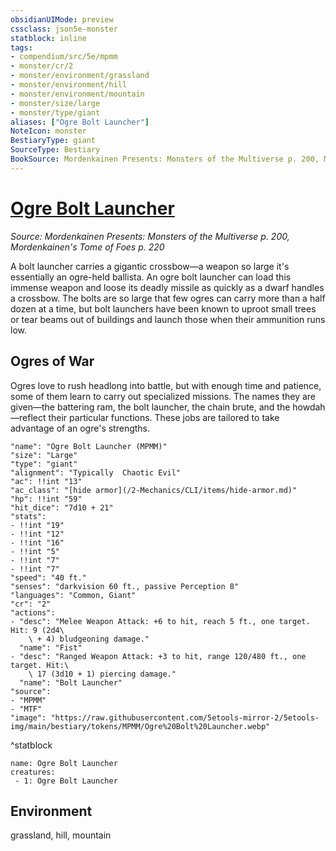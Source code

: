 ```yaml
---
obsidianUIMode: preview
cssclass: json5e-monster
statblock: inline
tags:
- compendium/src/5e/mpmm
- monster/cr/2
- monster/environment/grassland
- monster/environment/hill
- monster/environment/mountain
- monster/size/large
- monster/type/giant
aliases: ["Ogre Bolt Launcher"]
NoteIcon: monster
BestiaryType: giant
SourceType: Bestiary
BookSource: Mordenkainen Presents: Monsters of the Multiverse p. 200, Mordenkainen's Tome of Foes p. 220
---
```

# [Ogre Bolt Launcher](2-Mechanics\CLI\bestiary\giant/ogre-bolt-launcher-mpmm.md)
*Source: Mordenkainen Presents: Monsters of the Multiverse p. 200, Mordenkainen's Tome of Foes p. 220*  

A bolt launcher carries a gigantic crossbow—a weapon so large it's essentially an ogre-held ballista. An ogre bolt launcher can load this immense weapon and loose its deadly missile as quickly as a dwarf handles a crossbow. The bolts are so large that few ogres can carry more than a half dozen at a time, but bolt launchers have been known to uproot small trees or tear beams out of buildings and launch those when their ammunition runs low.

## Ogres of War

Ogres love to rush headlong into battle, but with enough time and patience, some of them learn to carry out specialized missions. The names they are given—the battering ram, the bolt launcher, the chain brute, and the howdah—reflect their particular functions. These jobs are tailored to take advantage of an ogre's strengths.

```statblock
"name": "Ogre Bolt Launcher (MPMM)"
"size": "Large"
"type": "giant"
"alignment": "Typically  Chaotic Evil"
"ac": !!int "13"
"ac_class": "[hide armor](/2-Mechanics/CLI/items/hide-armor.md)"
"hp": !!int "59"
"hit_dice": "7d10 + 21"
"stats":
- !!int "19"
- !!int "12"
- !!int "16"
- !!int "5"
- !!int "7"
- !!int "7"
"speed": "40 ft."
"senses": "darkvision 60 ft., passive Perception 8"
"languages": "Common, Giant"
"cr": "2"
"actions":
- "desc": "Melee Weapon Attack: +6 to hit, reach 5 ft., one target. Hit: 9 (2d4\
    \ + 4) bludgeoning damage."
  "name": "Fist"
- "desc": "Ranged Weapon Attack: +3 to hit, range 120/480 ft., one target. Hit:\
    \ 17 (3d10 + 1) piercing damage."
  "name": "Bolt Launcher"
"source":
- "MPMM"
- "MTF"
"image": "https://raw.githubusercontent.com/5etools-mirror-2/5etools-img/main/bestiary/tokens/MPMM/Ogre%20Bolt%20Launcher.webp"
```
^statblock

```encounter-table
name: Ogre Bolt Launcher
creatures:
 - 1: Ogre Bolt Launcher
```

## Environment

grassland, hill, mountain